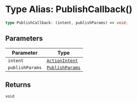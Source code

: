 # Type Alias: PublishCallback()

```ts
type PublishCallback: (intent, publishParams) => void;
```

## Parameters

| Parameter | Type |
| ------ | ------ |
| `intent` | [`ActionIntent`](../../ActionIntent.types/type-aliases/action-intent/index.md) |
| `publishParams` | [`PublishParams`](../../PublishParams.types/interfaces/publish-params/index.md) |

## Returns

`void`
